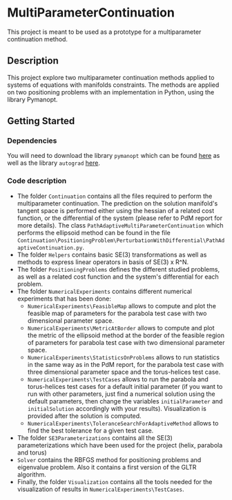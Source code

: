 # MultiParameterContinuation
This project is meant to be used as a prototype for a multiparameter continuation method.

## Description

This project explore two multiparameter continuation methods applied to systems of equations with manifolds constraints. The methods are applied on two positioning problems with an implementation in Python, using the library Pymanopt.

## Getting Started

### Dependencies

You will need to download the library `pymanopt` which can be found [here](https://www.pymanopt.org/) as well as the library `autograd` [here](https://github.com/HIPS/autograd).

### Code description

* The folder `Continuation` contains all the files required to perform the multiparameter continuation. The prediction on the solution manifold's tangent space is performed either using the hessian of a related cost function, or the differential of the system (please refer to PdM report for more details). The class `PathAdaptiveMultiParameterContinuation` which performs the ellipsoid method can be found in the file `Continuation\PositioningProblem\PerturbationWithDifferential\PathAdaptiveContinuation.py`.
* The folder `Helpers` contains basic SE(3) transformations as well as methods to express linear operators in basis of SE(3) x R^N.
* The folder `PositioningProblems` defines the different studied problems, as well as a related cost function and the system's differential for each problem.
* The folder `NumericalExperiments` contains different numerical experiments that has been done:
  * `NumericalExperiments\FeasibleMap` allows to compute and plot the feasible map of parameters for the parabola test case with two dimensional parameter space.
  * `NumericalExperiments\MetricAtBorder` allows to compute and plot the metric of the ellipsoid method at the border of the feasible region of parameters for parabola test case with two dimensional parameter space.
  * `NumericalExperiments\StatisticsOnProblems` allows to run statistics in the same way as in the PdM report, for the parabola test case with three dimensional parameter space and the torus-helices test case.
  * `NumericalExperiments\TestCases` allows to run the parabola and torus-helices test cases for a default initial parameter (if you want to run with other parameters, just find a numerical solution using the default parameters, then change the variables `initialParameter` and `initialSolution` accordingly with your results). Visualization is provided after the solution is computed.
  * `NumericalExperiments\ToleranceSearchForAdaptiveMethod` allows to find the best tolerance for a given test case.
* The folder `SE3Parameterizations` contains all the SE(3) parameterizations which have been used for the project (helix, parabola and torus)
* `Solver` contains the RBFGS method for positioning problems and eigenvalue problem. Also it contains a first version of the GLTR algorithm.
* Finally, the folder `Visualization` contains all the tools needed for the visualization of results in `NumericalExperiments\TestCases`.
